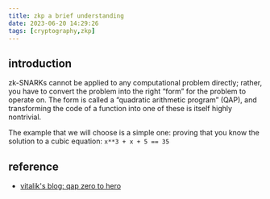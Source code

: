 ```yaml
---
title: zkp a brief understanding
date: 2023-06-20 14:29:26
tags: [cryptography,zkp]
---
```

<script
  src="https://cdn.mathjax.org/mathjax/latest/MathJax.js?config=TeX-AMS-MML_HTMLorMML"
  type="text/javascript">
</script>

## introduction
zk-SNARKs cannot be applied to any computational problem directly; rather, you have to convert the problem into the right “form” for the problem to operate on. The form is called a “quadratic arithmetic program” (QAP), and transforming the code of a function into one of these is itself highly nontrivial.

The example that we will choose is a simple one: proving that you know the solution to a cubic equation: `x**3 + x + 5 == 35`

## reference
- [vitalik's blog: qap zero to hero](https://medium.com/@VitalikButerin/quadratic-arithmetic-programs-from-zero-to-hero-f6d558cea649)